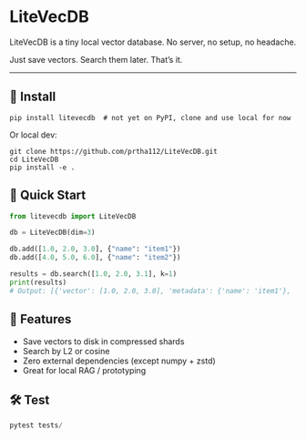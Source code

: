 # LiteVecDB
LiteVecDB is a tiny local vector database. No server, no setup, no headache.

Just save vectors. Search them later. That’s it.

---

## 🔧 Install

```
pip install litevecdb  # not yet on PyPI, clone and use local for now
```

Or local dev:
```
git clone https://github.com/prtha112/LiteVecDB.git
cd LiteVecDB
pip install -e .
```

## 🚀 Quick Start
```python
from litevecdb import LiteVecDB

db = LiteVecDB(dim=3)

db.add([1.0, 2.0, 3.0], {"name": "item1"})
db.add([4.0, 5.0, 6.0], {"name": "item2"})

results = db.search([1.0, 2.0, 3.1], k=1)
print(results)
# Output: [{'vector': [1.0, 2.0, 3.0], 'metadata': {'name': 'item1'}, 'distance': 0.1}]
```

## 🧠 Features
- Save vectors to disk in compressed shards
- Search by L2 or cosine
- Zero external dependencies (except numpy + zstd)
- Great for local RAG / prototyping

## 🛠 Test
```python
pytest tests/
```
